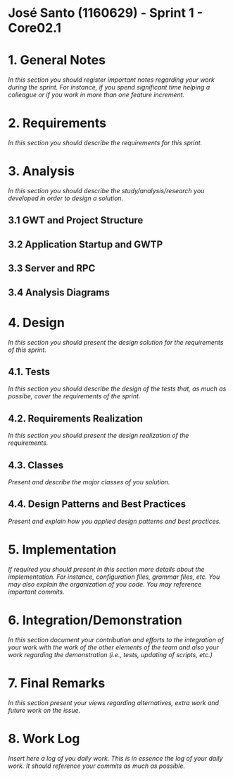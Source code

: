 **José Santo** (1160629) - Sprint 1 - Core02.1
===============================

# 1. General Notes

*In this section you should register important notes regarding your work during the sprint. For instance, if you spend significant time helping a colleague or if you work in more than one feature increment.*

# 2. Requirements

*In this section you should describe the requirements for this sprint.*

# 3. Analysis

*In this section you should describe the study/analysis/research you developed in order to design a solution.*

## 3.1 GWT and Project Structure

## 3.2 Application Startup and GWTP

## 3.3 Server and RPC

## 3.4 Analysis Diagrams

# 4. Design

*In this section you should present the design solution for the requirements of this sprint.*

## 4.1. Tests

*In this section you should describe the design of the tests that, as much as possibe, cover the requirements of the sprint.*

## 4.2. Requirements Realization

*In this section you should present the design realization of the requirements.*

## 4.3. Classes

*Present and describe the major classes of you solution.*

## 4.4. Design Patterns and Best Practices

*Present and explain how you applied design patterns and best practices.*

# 5. Implementation

*If required you should present in this section more details about the implementation. For instance, configuration files, grammar files, etc. You may also explain the organization of you code. You may reference important commits.*

# 6. Integration/Demonstration

*In this section document your contribution and efforts to the integration of your work with the work of the other elements of the team and also your work regarding the demonstration (i.e., tests, updating of scripts, etc.)*

# 7. Final Remarks 

*In this section present your views regarding alternatives, extra work and future work on the issue.*

# 8. Work Log

*Insert here a log of you daily work. This is in essence the log of your daily work. It should reference your commits as much as possible.*